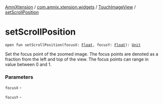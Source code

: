 [AmniXtension](../../index.md) / [com.amnix.xtension.widgets](../index.md) / [TouchImageView](index.md) / [setScrollPosition](./set-scroll-position.md)

# setScrollPosition

`open fun setScrollPosition(focusX: `[`Float`](https://kotlinlang.org/api/latest/jvm/stdlib/kotlin/-float/index.html)`, focusY: `[`Float`](https://kotlinlang.org/api/latest/jvm/stdlib/kotlin/-float/index.html)`): `[`Unit`](https://kotlinlang.org/api/latest/jvm/stdlib/kotlin/-unit/index.html)

Set the focus point of the zoomed image. The focus points are denoted as a fraction from the left and top of the view. The focus points can range in value between 0 and 1.

### Parameters

`focusX` -

`focusY` - 